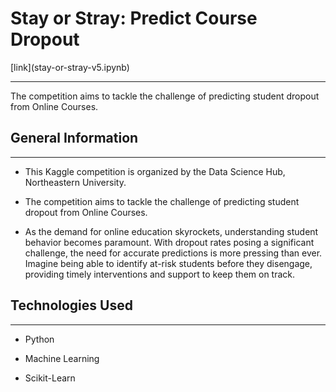 <h1>Stay or Stray: Predict Course Dropout</h1>[link](stay-or-stray-v5.ipynb)
<hr><p>The competition aims to tackle the challenge of predicting student dropout from Online Courses.</p><h2>General Information</h2>
<hr><ul>
<li>This Kaggle competition is organized by the Data Science Hub, Northeastern University.</li>
</ul><ul>
<li>The competition aims to tackle the challenge of predicting student dropout from Online Courses.</li>
</ul><ul>
<li>As the demand for online education skyrockets, understanding student behavior becomes paramount. With dropout rates posing a significant challenge, the need for accurate predictions is more pressing than ever. Imagine being able to identify at-risk students before they disengage, providing timely interventions and support to keep them on track.</li>
</ul><h2>Technologies Used</h2>
<hr><ul>
<li>Python</li>
</ul><ul>
<li>Machine Learning</li>
</ul><ul>
<li>Scikit-Learn</li>


